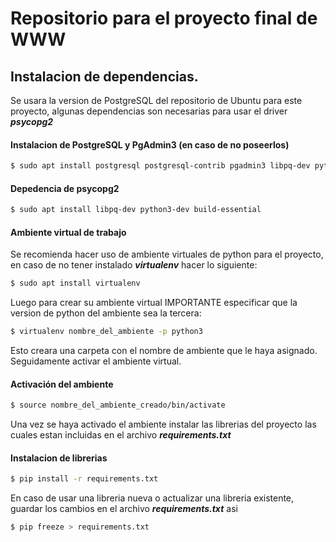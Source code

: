# Repositorio para el proyecto final de WWW

## Instalacion de dependencias.

Se usara la version de PostgreSQL del repositorio de Ubuntu para este proyecto, algunas dependencias son necesarias para usar el driver ***psycopg2***  

#### Instalacion de PostgreSQL y PgAdmin3 (en caso de no poseerlos)

```sh
$ sudo apt install postgresql postgresql-contrib pgadmin3 libpq-dev python3-dev python-dev gcc
```

#### Depedencia de psycopg2 

```sh
$ sudo apt install libpq-dev python3-dev build-essential
```

#### Ambiente virtual de trabajo

Se recomienda hacer uso de ambiente virtuales de python para el proyecto, en caso de no tener instalado ***virtualenv*** hacer lo siguiente:

```sh
$ sudo apt install virtualenv
```

Luego para crear su ambiente virtual IMPORTANTE especificar que la version de python del ambiente sea la tercera:

```sh
$ virtualenv nombre_del_ambiente -p python3
```

Esto creara una carpeta con el nombre de ambiente que le haya asignado.
Seguidamente activar el ambiente virtual.

#### Activación del ambiente

```sh
$ source nombre_del_ambiente_creado/bin/activate
```

Una vez se haya activado el ambiente instalar las librerias del proyecto las cuales estan incluidas en el archivo ***requirements.txt***
#### Instalacion de librerias

```sh
$ pip install -r requirements.txt
```

En caso de usar una libreria nueva o actualizar una libreria existente, guardar los cambios en el archivo ***requirements.txt*** asi

```sh
$ pip freeze > requirements.txt
```
